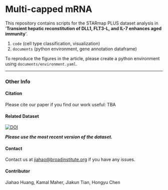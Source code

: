 # Multi-capped mRNA

<!-- ![image](.example_image.png) -->

This repository contains scripts for the STARmap PLUS dataset analysis in '**Transient hepatic reconstitution of 
DLL1, FLT3-L, and IL-7 enhances aged immunity**'. 

1. ```code``` (cell type classification, visualization)
2. ```documents``` (python environment, gene annotation dataframe)

To reproduce the figures in the article, please create a python environment using ```documents/environment.yaml```. 
***

### Other Info

#### Citation

Please cite our paper if you find our work useful: 
TBA
<!-- > [Zeng, H., Huang, J., Ren, J., Wang, C.K., Tang, Z., Zhou, H., Zhou, Y., Shi, H., Aditham, A., Sui, X. and Chen, H., 2023. Spatially resolved single-cell translatomics at molecular resolution. *Science*, *380*(6652), p.eadd3067.](https://www.science.org/doi/10.1126/science.add3067) -->

#### Related Dataset 
[![DOI](https://zenodo.org/badge/DOI/10.5281/zenodo.12518588.svg)](https://doi.org/10.5281/zenodo.12518588)

***Please use the most recent version of the dataset.***

#### Contact
Contact us at jiahao@broadinstitute.org if you have any issues. 

#### Contributor
Jiahao Huang, Kamal Maher, Jiakun Tian, Hongyu Chen
